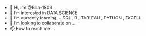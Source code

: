 - 👋 Hi, I’m @Rish-1803
- 👀 I’m interested in  DATA SCIENCE
- 🌱 I’m currently learning ... SQL , R , TABLEAU , PYTHON , EXCELL
- 💞️ I’m looking to collaborate on ...
- 📫 How to reach me ...

<!---
Rish-1803/Rish-1803 is a ✨ special ✨ repository because its `README.md` (this file) appears on your GitHub profile.
You can click the Preview link to take a look at your changes.
--->

